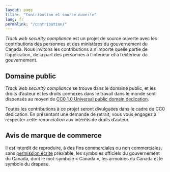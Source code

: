 ```yaml
---
layout: page
title:  "Contribution et source ouverte"
lang: fr
permalink: "/contribution/"
---
```


*Track web security compliance* est un projet de source ouverte avec les contributions des personnes et des ministères du gouvernement du Canada. Nous invitons les contributions à n’importe quelle partie de l’application, de la part des personnes à l’intérieur et à l’extérieur du gouvernement.

## Domaine public

*Track web security compliance* se trouve dans le domaine public, et les droits d’auteur et les droits connexes dans le travail dans le monde sont dispensés au moyen de [CC0 1.0 Universal public domain dedication](https://creativecommons.org/publicdomain/zero/1.0/).

Toutes les contributions à ce projet seront divulguées dans le cadre de CC0 dedication. En présentant une demande de retrait, vous vous engagez à respecter cette renonciation aux intérêts de droits d’auteur.

## Avis de marque de commerce

Il est interdit de reproduire, à des fins commerciales ou non commerciales, sans [permission écrite](https://www.canada.ca/fr/secretariat-conseil-tresor/services/communications-gouvernementales/programme-federal-image-marque/specifications-techniques/symboles-officiels/protection-juridique-canada.html) préalable, les symboles officiels du gouvernement du Canada, dont le mot-symbole « Canada », les armoiries du Canada et le symbole du drapeau.
